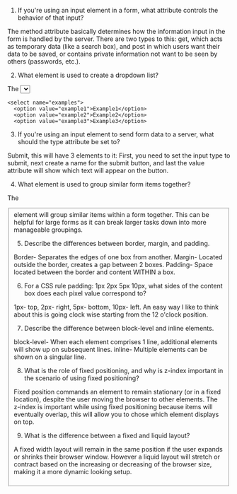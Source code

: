 1. If you're using an input element in a form, what attribute controls the behavior of that input?

The method attribute basically  determines how the information input in the form is handled by the server. There are two types to this: get, which acts as temporary data (like a search box), and post in which users want their data to be saved, or contains private information not want to be seen by others (passwords, etc.).

2. What element is used to create a dropdown list?

The <select> element, an example of how this would like like is:
```
<select name="examples">
  <option value="example1">Example1</option>
  <option value="example2">Example2</option>
  <option value="example3">Example3</option>
```  
  

3. If you're using an input element to send form data to a server, what should the type attribute be set to?

Submit, this will have 3 elements to it: First, you need to set the input type to submit, next create a name for the submit button, and last the value attribute will show which text will appear on the button.

4. What element is used to group similar form items together?

The <fieldset> element will group similar items within a form together. This can be helpful for large forms as it can break larger tasks down into more manageable groupings.

5. Describe the differences between border, margin, and padding.

Border- Separates the edges of one box from another.
Margin- Located outside the border, creates a gap between 2 boxes.
Padding-  Space located between the border and content WITHIN a box.

6. For a CSS rule padding: 1px 2px 5px 10px, what sides of the content box does each pixel value correspond to?

1px- top, 2px- right, 5px- bottom, 10px- left. An easy way I like to think about this is going clock wise starting from the 12 o'clock position.

7. Describe the difference between block-level and inline elements.

block-level- When each element comprises 1 line, additional elements will show up on subsequent lines.
inline- Multiple elements can be shown on a singular line.

8. What is the role of fixed positioning, and why is z-index important in the scenario of using fixed positioning?

Fixed position commands an element to remain stationary (or in a fixed location), despite the user moving the browser to other elements. The z-index is important while using fixed positioning because items will eventually overlap, this will allow you to chose which element displays on top.

9. What is the difference between a fixed and liquid layout?

A fixed width layout will remain in the same position if the user expands or shrinks their browser window. However a liquid layout will stretch or contract based on the increasing or decreasing of the browser size, making it a more dynamic looking setup.
